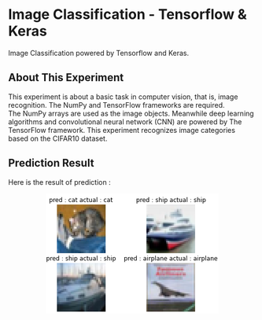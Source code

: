 # Image Classification - Tensorflow & Keras

Image Classification powered by Tensorflow and Keras.

## About This Experiment

This experiment is about a basic task in computer vision, that is, image recognition. The NumPy and TensorFlow frameworks are required. <br>
The NumPy arrays are used as the image objects. Meanwhile deep learning algorithms and convolutional neural network (CNN) are powered by The TensorFlow framework. 
This experiment recognizes image categories based on the CIFAR10 dataset.

## Prediction Result

Here is the result of prediction :<br>

<p align="center">
  <img src="https://raw.githubusercontent.com/kevinadhiguna/image-classification-tensorflow/master/illustration/predicting-images.png" />
</p>
